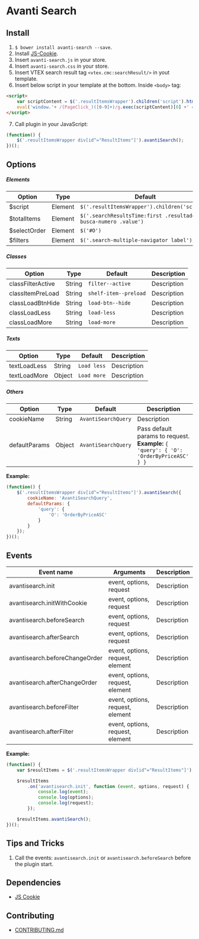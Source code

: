 # Avanti Search

## Install

1. `$ bower install avanti-search --save`.
2. Install [JS-Cookie](https://github.com/js-cookie/js-cookie).
3. Insert `avanti-search.js` in your store.
4. Insert `avanti-search.css` in your store.
5. Insert VTEX search result tag `<vtex.cmc:searchResult/>` in yout template.
6. Insert below script in your template at the bottom. Inside `<body>` tag:
```html
<script>
    var scriptContent = $('.resultItemsWrapper').children('script').html();
    eval('window.'+ /(PageClick_)([0-9]+)/g.exec(scriptContent)[0] +' = function () {}');
</script>
```
7. Call plugin in your JavaScript:
```javascript
(function() {
    $('.resultItemsWrapper div[id^="ResultItems"]').avantiSearch();
})();
```

## Options

##### Elements

| Option | Type | Default | Description |
|--- |--- |--- |--- |
| $script | Element | `$('.resultItemsWrapper').children('script')` | Description |
| $totalItems | Element | `$('.searchResultsTime:first .resultado-busca-numero .value')` | Description |
| $selectOrder | Element | `$('#O')` | Description |
| $filters | Element | `$('.search-multiple-navigator label')` | Description |

##### Classes

| Option | Type | Default | Description |
|--- |--- |--- |--- |
| classFilterActive | String | `filter--active` | Description |
| classItemPreLoad | String | `shelf-item--preload` | Description |
| classLoadBtnHide | String | `load-btn--hide` | Description |
| classLoadLess | String | `load-less` | Description |
| classLoadMore | String | `load-more` | Description |

##### Texts

| Option | Type | Default | Description |
|--- |--- |--- |--- |
| textLoadLess | String | `Load less` | Description |
| textLoadMore | Object | `Load more` | Description |

##### Others

| Option | Type | Default | Description |
|--- |--- |--- |--- |
| cookieName | String | `AvantiSearchQuery` | Description |
| defaultParams | Object | `AvantiSearchQuery` | Pass default params to request.<br>**Example:** `{ 'query': { 'O': 'OrderByPriceASC' } }` |

**Example:**

```javascript
(function() {
    $('.resultItemsWrapper div[id^="ResultItems"]').avantiSearch({
        cookieName: 'AvantiSearchQuery',
        defaultParams: {
            'query': {
                'O': 'OrderByPriceASC'
            }
        }
    });
})();
```

## Events

| Event name | Arguments | Description |
|--- |--- |--- |
| avantisearch.init | event, options, request | Description |
| avantisearch.initWithCookie | event, options, request | Description |
| avantisearch.beforeSearch | event, options, request | Description |
| avantisearch.afterSearch | event, options, request | Description |
| avantisearch.beforeChangeOrder | event, options, request, element | Description |
| avantisearch.afterChangeOrder | event, options, request, element | Description |
| avantisearch.beforeFilter | event, options, request, element | Description |
| avantisearch.afterFilter | event, options, request, element | Description |

**Example:**
```javascript
(function() {
    var $resultItems = $('.resultItemsWrapper div[id^="ResultItems"]');

    $resultItems
        .on('avantisearch.init', function (event, options, request) {
            console.log(event);
            console.log(options);
            console.log(request);
        });

    $resultItems.avantiSearch();
})();
```

## Tips and Tricks

1. Call the events: `avantisearch.init` or `avantisearch.beforeSearch` before the plugin start.

## Dependencies

- [JS Cookie](https://github.com/js-cookie/js-cookie)

## Contributing

- [CONTRIBUTING.md](CONTRIBUTING.md)
